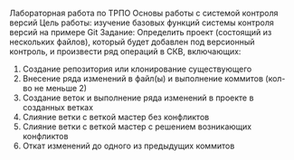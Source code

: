 Лабораторная работа по ТРПО
Основы работы с системой контроля версий
Цель работы: изучение базовых функций системы контроля версий на примере Git
Задание: Определить проект (состоящий из нескольких файлов), который будет добавлен под версионный контроль, и произвести ряд операций в СКВ, включающих: 
1.	Создание репозитория или клонирование существующего
2.	Внесение ряда изменений в файл(ы) и выполнение коммитов (кол-во не меньше 2)
3.	Создание веток и выполнение ряда изменений в проекте в созданных ветках 
4.	Слияние ветки с веткой мастер без конфликтов
5.	Слияние ветки с веткой мастер с решением возникающих конфликтов
6.	Откат изменений до одного из предыдущих коммитов
